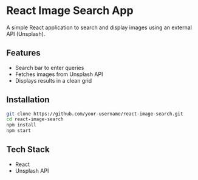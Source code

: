 # React Image Search App

A simple React application to search and display images using an external API (Unsplash).

## Features
- Search bar to enter queries
- Fetches images from Unsplash API
- Displays results in a clean grid

## Installation
```bash
git clone https://github.com/your-username/react-image-search.git
cd react-image-search
npm install
npm start
```

## Tech Stack
- React
- Unsplash API
  
